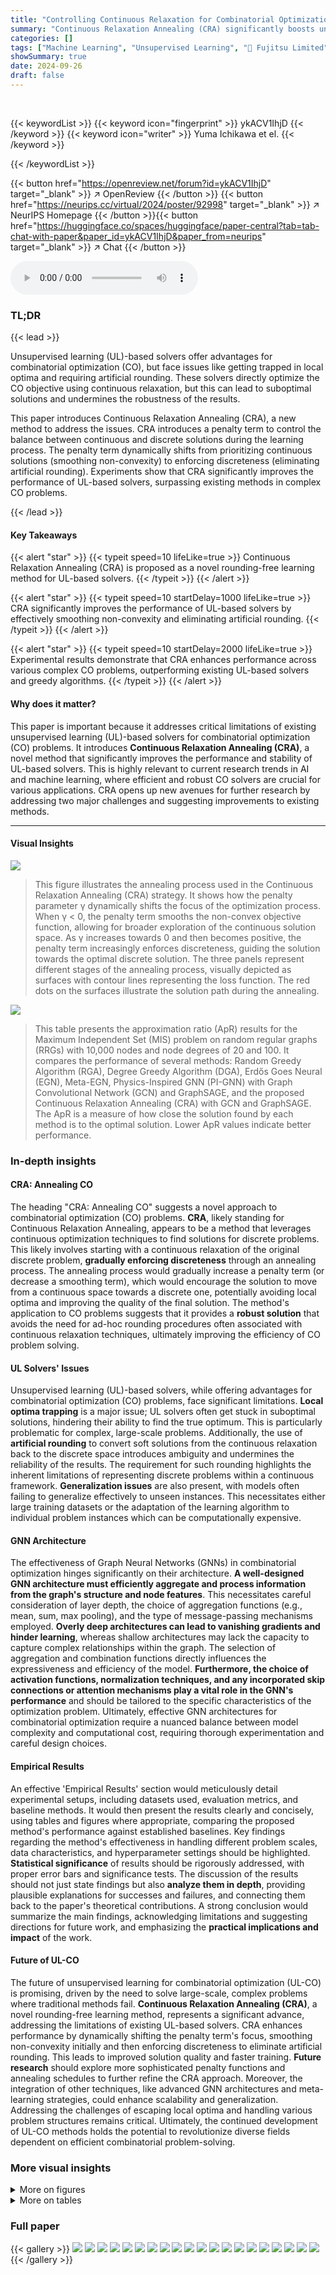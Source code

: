 ```yaml
---
title: "Controlling Continuous Relaxation for Combinatorial Optimization"
summary: "Continuous Relaxation Annealing (CRA) significantly boosts unsupervised learning-based solvers for combinatorial optimization by dynamically shifting from continuous to discrete solutions, eliminating..."
categories: []
tags: ["Machine Learning", "Unsupervised Learning", "🏢 Fujitsu Limited",]
showSummary: true
date: 2024-09-26
draft: false
---
```


<br>

{{< keywordList >}}
{{< keyword icon="fingerprint" >}} ykACV1IhjD {{< /keyword >}}
{{< keyword icon="writer" >}} Yuma Ichikawa et el. {{< /keyword >}}
 
{{< /keywordList >}}

{{< button href="https://openreview.net/forum?id=ykACV1IhjD" target="_blank" >}}
↗ OpenReview
{{< /button >}}
{{< button href="https://neurips.cc/virtual/2024/poster/92998" target="_blank" >}}
↗ NeurIPS Homepage
{{< /button >}}{{< button href="https://huggingface.co/spaces/huggingface/paper-central?tab=tab-chat-with-paper&paper_id=ykACV1IhjD&paper_from=neurips" target="_blank" >}}
↗ Chat
{{< /button >}}



<audio controls>
    <source src="https://ai-paper-reviewer.com/ykACV1IhjD/podcast.wav" type="audio/wav">
    Your browser does not support the audio element.
</audio>


### TL;DR


{{< lead >}}

Unsupervised learning (UL)-based solvers offer advantages for combinatorial optimization (CO), but face issues like getting trapped in local optima and requiring artificial rounding.  These solvers directly optimize the CO objective using continuous relaxation, but this can lead to suboptimal solutions and undermines the robustness of the results. 

This paper introduces Continuous Relaxation Annealing (CRA), a new method to address the issues.  CRA introduces a penalty term to control the balance between continuous and discrete solutions during the learning process.  The penalty term dynamically shifts from prioritizing continuous solutions (smoothing non-convexity) to enforcing discreteness (eliminating artificial rounding). Experiments show that CRA significantly improves the performance of UL-based solvers, surpassing existing methods in complex CO problems.

{{< /lead >}}


#### Key Takeaways

{{< alert "star" >}}
{{< typeit speed=10 lifeLike=true >}} Continuous Relaxation Annealing (CRA) is proposed as a novel rounding-free learning method for UL-based solvers. {{< /typeit >}}
{{< /alert >}}

{{< alert "star" >}}
{{< typeit speed=10 startDelay=1000 lifeLike=true >}} CRA significantly improves the performance of UL-based solvers by effectively smoothing non-convexity and eliminating artificial rounding. {{< /typeit >}}
{{< /alert >}}

{{< alert "star" >}}
{{< typeit speed=10 startDelay=2000 lifeLike=true >}} Experimental results demonstrate that CRA enhances performance across various complex CO problems, outperforming existing UL-based solvers and greedy algorithms. {{< /typeit >}}
{{< /alert >}}

#### Why does it matter?
This paper is important because it addresses critical limitations of existing unsupervised learning (UL)-based solvers for combinatorial optimization (CO) problems.  It introduces **Continuous Relaxation Annealing (CRA)**, a novel method that significantly improves the performance and stability of UL-based solvers. This is highly relevant to current research trends in AI and machine learning, where efficient and robust CO solvers are crucial for various applications. CRA opens up new avenues for further research by addressing two major challenges and suggesting improvements to existing methods.

------
#### Visual Insights



![](https://ai-paper-reviewer.com/ykACV1IhjD/figures_5_1.jpg)

> This figure illustrates the annealing process used in the Continuous Relaxation Annealing (CRA) strategy.  It shows how the penalty parameter γ dynamically shifts the focus of the optimization process.  When γ < 0, the penalty term smooths the non-convex objective function, allowing for broader exploration of the continuous solution space. As γ increases towards 0 and then becomes positive, the penalty term increasingly enforces discreteness, guiding the solution towards the optimal discrete solution.  The three panels represent different stages of the annealing process, visually depicted as surfaces with contour lines representing the loss function. The red dots on the surfaces illustrate the solution path during the annealing.





![](https://ai-paper-reviewer.com/ykACV1IhjD/tables_7_1.jpg)

> This table presents the approximation ratio (ApR) results for the Maximum Independent Set (MIS) problem on random regular graphs (RRGs) with 10,000 nodes and node degrees of 20 and 100.  It compares the performance of several methods: Random Greedy Algorithm (RGA), Degree Greedy Algorithm (DGA), Erdős Goes Neural (EGN), Meta-EGN, Physics-Inspired GNN (PI-GNN) with Graph Convolutional Network (GCN) and GraphSAGE, and the proposed Continuous Relaxation Annealing (CRA) with GCN and GraphSAGE. The ApR is a measure of how close the solution found by each method is to the optimal solution.  Lower ApR values indicate better performance.





### In-depth insights


#### CRA: Annealing CO
The heading "CRA: Annealing CO" suggests a novel approach to combinatorial optimization (CO) problems.  **CRA**, likely standing for Continuous Relaxation Annealing, appears to be a method that leverages continuous optimization techniques to find solutions for discrete problems. This likely involves starting with a continuous relaxation of the original discrete problem, **gradually enforcing discreteness** through an annealing process. The annealing process would gradually increase a penalty term (or decrease a smoothing term), which would encourage the solution to move from a continuous space towards a discrete one, potentially avoiding local optima and improving the quality of the final solution.  The method's application to CO problems suggests that it provides a **robust solution** that avoids the need for ad-hoc rounding procedures often associated with continuous relaxation techniques, ultimately improving the efficiency of CO problem solving.

#### UL Solvers' Issues
Unsupervised learning (UL)-based solvers, while offering advantages for combinatorial optimization (CO) problems, face significant limitations.  **Local optima trapping** is a major issue; UL solvers often get stuck in suboptimal solutions, hindering their ability to find the true optimum.  This is particularly problematic for complex, large-scale problems.  Additionally, the use of **artificial rounding** to convert soft solutions from the continuous relaxation back to the discrete space introduces ambiguity and undermines the reliability of the results.  The requirement for such rounding highlights the inherent limitations of representing discrete problems within a continuous framework.  **Generalization issues** are also present, with models often failing to generalize effectively to unseen instances. This necessitates either large training datasets or the adaptation of the learning algorithm to individual problem instances which can be computationally expensive.

#### GNN Architecture
The effectiveness of Graph Neural Networks (GNNs) in combinatorial optimization hinges significantly on their architecture.  **A well-designed GNN architecture must efficiently aggregate and process information from the graph's structure and node features**.  This necessitates careful consideration of layer depth, the choice of aggregation functions (e.g., mean, sum, max pooling), and the type of message-passing mechanisms employed.  **Overly deep architectures can lead to vanishing gradients and hinder learning**, whereas shallow architectures may lack the capacity to capture complex relationships within the graph. The selection of aggregation and combination functions directly influences the expressiveness and efficiency of the model.  **Furthermore, the choice of activation functions, normalization techniques, and any incorporated skip connections or attention mechanisms play a vital role in the GNN's performance** and should be tailored to the specific characteristics of the optimization problem.  Ultimately, effective GNN architectures for combinatorial optimization require a nuanced balance between model complexity and computational cost, requiring thorough experimentation and careful design choices.

#### Empirical Results
An effective 'Empirical Results' section would meticulously detail experimental setups, including datasets used, evaluation metrics, and baseline methods.  It would then present the results clearly and concisely, using tables and figures where appropriate, comparing the proposed method's performance against established baselines. Key findings regarding the method's effectiveness in handling different problem scales, data characteristics, and hyperparameter settings should be highlighted. **Statistical significance** of results should be rigorously addressed, with proper error bars and significance tests.  The discussion of the results should not just state findings but also **analyze them in depth**, providing plausible explanations for successes and failures, and connecting them back to the paper's theoretical contributions.  A strong conclusion would summarize the main findings, acknowledging limitations and suggesting directions for future work, and emphasizing the **practical implications and impact** of the work.

#### Future of UL-CO
The future of unsupervised learning for combinatorial optimization (UL-CO) is promising, driven by the need to solve large-scale, complex problems where traditional methods fail.  **Continuous Relaxation Annealing (CRA)**, a novel rounding-free learning method, represents a significant advance, addressing the limitations of existing UL-based solvers.  CRA enhances performance by dynamically shifting the penalty term's focus, smoothing non-convexity initially and then enforcing discreteness to eliminate artificial rounding. This leads to improved solution quality and faster training. **Future research** should explore more sophisticated penalty functions and annealing schedules to further refine the CRA approach.  Moreover, the integration of other techniques, like advanced GNN architectures and meta-learning strategies, could enhance scalability and generalization. Addressing the challenges of escaping local optima and handling various problem structures remains critical.  Ultimately, the continued development of UL-CO methods holds the potential to revolutionize diverse fields dependent on efficient combinatorial problem-solving.


### More visual insights

<details>
<summary>More on figures
</summary>


![](https://ai-paper-reviewer.com/ykACV1IhjD/figures_7_1.jpg)

> This figure shows the computational runtime of the CRA-PI-GNN solver using two different Graph Neural Network (GNN) architectures, GraphSage and Conv, on 100-regular random graphs (RRGs) with varying numbers of nodes (N).  The y-axis represents the solution runtime in seconds, and the x-axis represents the number of nodes (N). Error bars indicate the standard deviations of the results, showing the variability in runtime across different runs. The figure aims to demonstrate the scalability of the CRA-PI-GNN solver as the problem size increases.  The near-linear scaling of the runtime suggests good scalability.


![](https://ai-paper-reviewer.com/ykACV1IhjD/figures_8_1.jpg)

> This figure shows the training curves of the cost function f(x;C) for the Maximum Independent Set (MIS) problem on random regular graphs (RRGs) with 10,000 nodes. Different lines represent different degree values (d = 3, 5, 20, 100), and the curves for the PI-GNN (original method) and CRA-PI-GNN (with two different initial values of γ) are shown.  The plots illustrate how the cost function changes over training epochs for the four different scenarios. This highlights the performance differences between PI-GNN and CRA-PI-GNN, and the effect of the annealing parameter γ on the training process, particularly concerning the avoidance of local optima.


![](https://ai-paper-reviewer.com/ykACV1IhjD/figures_8_2.jpg)

> This figure shows the approximation ratio (ApR) achieved by PI-GNN and CRA-PI-GNN on 27 diverse bipartite matching (DBM) problem instances.  The results demonstrate that CRA-PI-GNN consistently outperforms PI-GNN across all instances, indicating the effectiveness of the CRA approach in enhancing solution quality for practical, non-graph based combinatorial optimization problems.


![](https://ai-paper-reviewer.com/ykACV1IhjD/figures_17_1.jpg)

> This figure compares the performance of the PI-GNN solver for the Maximum Independent Set (MIS) and MaxCut problems on random regular graphs (RRGs) with varying degrees (d) and number of nodes (N). The top plots show the independent set density (MIS) and cut ratio (MaxCut) as functions of d, illustrating how the PI-GNN solver struggles to find optimal solutions in denser graphs (higher d). The bottom plots show the dynamics of the cost function for MIS problems on 5-RRG and 20-RRG, highlighting how the solver gets trapped in local optima, especially for denser graphs.


![](https://ai-paper-reviewer.com/ykACV1IhjD/figures_21_1.jpg)

> This figure displays the impact of the curve rate (α) parameter on the performance of the CRA method for two different problems: Maximum Independent Set (MIS) and MaxCut.  The left panel shows the independent set density for MIS problems with degrees d=5 and d=20, indicating that higher curve rates lead to lower density but varying effects across different degrees.  The right panel shows the cut ratio for MaxCut problems with degrees d=5 and d=35.  Here, the cut ratio appears to be less sensitive to changes in the curve rate compared to MIS.


</details>




<details>
<summary>More on tables
</summary>


![](https://ai-paper-reviewer.com/ykACV1IhjD/tables_7_2.jpg)
> This table presents the approximation ratio (ApR) achieved by different methods on Maximum Independent Set (MIS) problems using random regular graphs (RRGs) with 10,000 nodes and degrees of 20 and 100.  The methods compared include traditional greedy approaches (RGA, DGA), other unsupervised learning-based solvers (EGN, META-EGN), the physics-inspired graph neural network (PI-GNN) solver, and the proposed Continuous Relaxation Annealing (CRA) method combined with PI-GNN (CRA-PI-GNN). The results show that the CRA-PI-GNN significantly outperforms other methods, demonstrating its effectiveness in solving MIS problems.

![](https://ai-paper-reviewer.com/ykACV1IhjD/tables_9_1.jpg)
> This table compares the approximation ratio (ApR) achieved by different methods for solving the Maximum Independent Set (MIS) problem on random regular graphs (RRGs) with 10,000 nodes and degrees of 20 and 100.  The methods include a random greedy algorithm (RGA), a degree-based greedy algorithm (DGA), the Erdős Goes Neural (EGN) solver, a Meta-EGN solver, the Physics-inspired GNN (PI-GNN) solver (using both GCN and GraphSage architectures), and the proposed Continuous Relaxation Annealing (CRA) approach with the PI-GNN solver (also using GCN and GraphSage). The ApR is a measure of the solution quality relative to the optimal solution, with 1.000 representing a perfect solution. The results show that CRA significantly improves the ApR compared to other methods.

![](https://ai-paper-reviewer.com/ykACV1IhjD/tables_18_1.jpg)
> This table compares the performance of various methods for solving combinatorial optimization problems on three benchmark datasets.  The approximation ratio (ApR), representing the solution quality relative to the optimal solution, and runtime are reported for each method. The methods include traditional optimization solvers, as well as machine learning based approaches such as Reinforcement Learning, Supervised Learning, and unsupervised learning approaches.

![](https://ai-paper-reviewer.com/ykACV1IhjD/tables_18_2.jpg)
> This table presents the approximation ratio (ApR) for the Maximum Independent Set (MIS) problem on random regular graphs (RRGs) with varying numbers of nodes (N) and degrees (d).  The results are obtained using both the proposed CRA-PI-GNN method and the original PI-GNN method. For each configuration of N and d, five different RRGs were generated and the ApR was calculated for each. The ApR values shown represent the average across these five runs.  The table shows that the CRA-PI-GNN method consistently achieves higher ApR values than the PI-GNN method, indicating its improved performance.

![](https://ai-paper-reviewer.com/ykACV1IhjD/tables_19_1.jpg)
> This table presents the approximation ratio (ApR) achieved by different methods for solving the Maximum Independent Set (MIS) problem on random regular graphs (RRGs) with 10,000 nodes and node degrees of 20 and 100.  The methods compared include the random greedy algorithm (RGA), the degree-based greedy algorithm (DGA), the Erdős Goes Neural (EGN) solver, the Meta-EGN solver, the Physics-Inspired Graph Neural Network (PI-GNN) solver (with both Graph Convolutional Network (GCN) and GraphSAGE architectures), and the proposed Continuous Relaxation Annealing (CRA) solver (also with GCN and GraphSAGE).  The ApR is a measure of solution quality, with 1.00 representing the optimal solution. The results show that the CRA method significantly outperforms other methods, demonstrating its effectiveness in solving this challenging combinatorial optimization problem.

![](https://ai-paper-reviewer.com/ykACV1IhjD/tables_20_1.jpg)
> This table presents the approximation ratio (ApR) achieved by different methods for solving the Maximum Independent Set (MIS) problem on random regular graphs (RRGs) with 10,000 nodes and node degrees of 20 and 100. The methods compared include Random Greedy Algorithm (RGA), Degree-based Greedy Algorithm (DGA), Erdős Goes Neural (EGN) solver, Meta-EGN solver, Physics-inspired GNN (PI-GNN) solver (with both Graph Convolutional Network and GraphSage architectures), and the proposed Continuous Relaxation Annealing (CRA) approach with PI-GNN (CRA).  The ApR is calculated relative to the theoretical optimal solution.

![](https://ai-paper-reviewer.com/ykACV1IhjD/tables_20_2.jpg)
> This table compares the approximation ratio (ApR) performance of the CRA-PI-GNN solver across different values of hyperparameter 'p' for several instances from the TSPLIB dataset.  It shows the ApR results for p=2, 4, 6, and 8, along with the ApR obtained by the original PI-GNN solver and the optimal solution for each problem instance. This helps to understand the impact of hyperparameter 'p' on the accuracy of the solver.

</details>




### Full paper

{{< gallery >}}
<img src="https://ai-paper-reviewer.com/ykACV1IhjD/1.png" class="grid-w50 md:grid-w33 xl:grid-w25" />
<img src="https://ai-paper-reviewer.com/ykACV1IhjD/2.png" class="grid-w50 md:grid-w33 xl:grid-w25" />
<img src="https://ai-paper-reviewer.com/ykACV1IhjD/3.png" class="grid-w50 md:grid-w33 xl:grid-w25" />
<img src="https://ai-paper-reviewer.com/ykACV1IhjD/4.png" class="grid-w50 md:grid-w33 xl:grid-w25" />
<img src="https://ai-paper-reviewer.com/ykACV1IhjD/5.png" class="grid-w50 md:grid-w33 xl:grid-w25" />
<img src="https://ai-paper-reviewer.com/ykACV1IhjD/6.png" class="grid-w50 md:grid-w33 xl:grid-w25" />
<img src="https://ai-paper-reviewer.com/ykACV1IhjD/7.png" class="grid-w50 md:grid-w33 xl:grid-w25" />
<img src="https://ai-paper-reviewer.com/ykACV1IhjD/8.png" class="grid-w50 md:grid-w33 xl:grid-w25" />
<img src="https://ai-paper-reviewer.com/ykACV1IhjD/9.png" class="grid-w50 md:grid-w33 xl:grid-w25" />
<img src="https://ai-paper-reviewer.com/ykACV1IhjD/10.png" class="grid-w50 md:grid-w33 xl:grid-w25" />
<img src="https://ai-paper-reviewer.com/ykACV1IhjD/11.png" class="grid-w50 md:grid-w33 xl:grid-w25" />
<img src="https://ai-paper-reviewer.com/ykACV1IhjD/12.png" class="grid-w50 md:grid-w33 xl:grid-w25" />
<img src="https://ai-paper-reviewer.com/ykACV1IhjD/13.png" class="grid-w50 md:grid-w33 xl:grid-w25" />
<img src="https://ai-paper-reviewer.com/ykACV1IhjD/14.png" class="grid-w50 md:grid-w33 xl:grid-w25" />
<img src="https://ai-paper-reviewer.com/ykACV1IhjD/15.png" class="grid-w50 md:grid-w33 xl:grid-w25" />
<img src="https://ai-paper-reviewer.com/ykACV1IhjD/16.png" class="grid-w50 md:grid-w33 xl:grid-w25" />
<img src="https://ai-paper-reviewer.com/ykACV1IhjD/17.png" class="grid-w50 md:grid-w33 xl:grid-w25" />
<img src="https://ai-paper-reviewer.com/ykACV1IhjD/18.png" class="grid-w50 md:grid-w33 xl:grid-w25" />
<img src="https://ai-paper-reviewer.com/ykACV1IhjD/19.png" class="grid-w50 md:grid-w33 xl:grid-w25" />
<img src="https://ai-paper-reviewer.com/ykACV1IhjD/20.png" class="grid-w50 md:grid-w33 xl:grid-w25" />
{{< /gallery >}}
